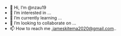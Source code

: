 - 👋 Hi, I’m @nzau19
- 👀 I’m interested in ...
- 🌱 I’m currently learning ...
- 💞️ I’m looking to collaborate on ...
- 📫 How to reach me .jameskitema2020@gmail.com..

<!---
nzau19/nzau19 is a ✨ special ✨ repository because its `README.md` (this file) appears on your GitHub profile.
You can click the Preview link to take a look at your changes.
--->


